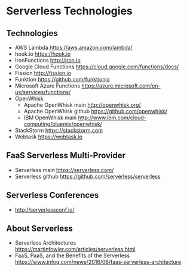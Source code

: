 # Serverless Technologies

## Technologies
- AWS Lambda https://aws.amazon.com/lambda/
- hook.io https://hook.io
- IronFunctions http://iron.io
- Google Cloud Functions https://cloud.google.com/functions/docs/
- Fission http://fission.io
- Funktion https://github.com/funktionio
- Microsoft Azure Functions https://azure.microsoft.com/en-us/services/functions/
- OpenWhisk
  - Apache OpenWhisk main http://openwhisk.org/
  - Apache OpenWhisk github https://github.com/openwhisk/
  - IBM OpenWhisk main http://www.ibm.com/cloud-computing/bluemix/openwhisk/
- StackStorm https://stackstorm.com
- Webtask https://webtask.io

## FaaS Serverless Multi-Provider
- Serverless main https://serverless.com/
- Serverless github https://github.com/serverless/serverless

## Serverless Conferences
- http://serverlessconf.io/

## About Serverless
- Serverless Architectures https://martinfowler.com/articles/serverless.html
- FaaS, PaaS, and the Benefits of the Serverless https://www.infoq.com/news/2016/06/faas-serverless-architecture
